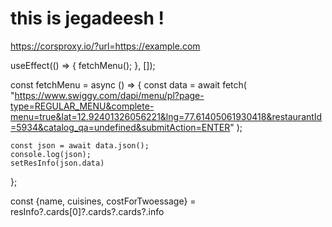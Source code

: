 # this is jegadeesh !

https://corsproxy.io/?url=https://example.com

  useEffect(() => {
    fetchMenu();
  }, []);


  const fetchMenu = async () => {
    const data = await fetch(
      "https://www.swiggy.com/dapi/menu/pl?page-type=REGULAR_MENU&complete-menu=true&lat=12.92401326056221&lng=77.61405061930418&restaurantId=5934&catalog_qa=undefined&submitAction=ENTER"
    );

    const json = await data.json();
    console.log(json);
    setResInfo(json.data)
  };

  const {name, cuisines, costForTwoessage} = resInfo?.cards[0]?.cards?.cards?.info